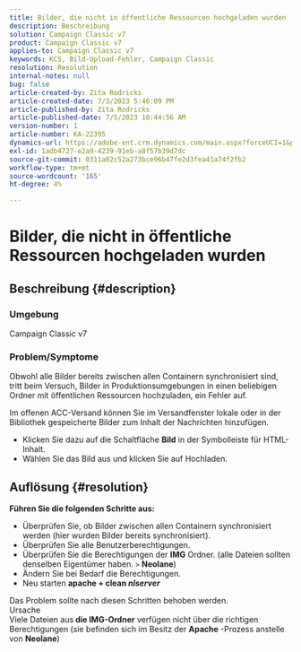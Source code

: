 ```yaml
---
title: Bilder, die nicht in öffentliche Ressourcen hochgeladen wurden
description: Beschreibung
solution: Campaign Classic v7
product: Campaign Classic v7
applies-to: Campaign Classic v7
keywords: KCS, Bild-Upload-Fehler, Campaign Classic
resolution: Resolution
internal-notes: null
bug: false
article-created-by: Zita Rodricks
article-created-date: 7/3/2023 5:46:09 PM
article-published-by: Zita Rodricks
article-published-date: 7/5/2023 10:44:56 AM
version-number: 1
article-number: KA-22395
dynamics-url: https://adobe-ent.crm.dynamics.com/main.aspx?forceUCI=1&pagetype=entityrecord&etn=knowledgearticle&id=ff97d978-c919-ee11-8f6e-6045bd006268
exl-id: 1adb4727-e2a9-4239-91eb-a8f57b39d7dc
source-git-commit: 0311a02c52a273bce96b47fe2d3fea41a74f2fb2
workflow-type: tm+mt
source-wordcount: '165'
ht-degree: 4%

---
```


# Bilder, die nicht in öffentliche Ressourcen hochgeladen wurden

## Beschreibung {#description}


### <b>Umgebung </b>

Campaign Classic v7

### <b>Problem/Symptome</b>

Obwohl alle Bilder bereits zwischen allen Containern synchronisiert sind, tritt beim Versuch, Bilder in Produktionsumgebungen in einen beliebigen Ordner mit öffentlichen Ressourcen hochzuladen, ein Fehler auf.

Im offenen ACC-Versand können Sie im Versandfenster lokale oder in der Bibliothek gespeicherte Bilder zum Inhalt der Nachrichten hinzufügen.

- Klicken Sie dazu auf die Schaltfläche <b>Bild</b> in der Symbolleiste für HTML-Inhalt.
- Wählen Sie das Bild aus und klicken Sie auf Hochladen.



## Auflösung {#resolution}

<b>Führen Sie die folgenden Schritte aus:</b>
- Überprüfen Sie, ob Bilder zwischen allen Containern synchronisiert werden (hier wurden Bilder bereits synchronisiert).
- Überprüfen Sie alle Benutzerberechtigungen.
- Überprüfen Sie die Berechtigungen der <b>IMG</b> Ordner. (alle Dateien sollten denselben Eigentümer haben. `>`  <b>Neolane</b>)
- Ändern Sie bei Bedarf die Berechtigungen.
- Neu starten <b>apache + clean *nlserver</b>*


Das Problem sollte nach diesen Schritten behoben werden.
<br>Ursache <br>
Viele Dateien aus<b> die </b><b>IMG-Ordner</b> verfügen nicht über die richtigen Berechtigungen (sie befinden sich im Besitz der <b>Apache</b> -Prozess anstelle von <b>Neolane</b>)
